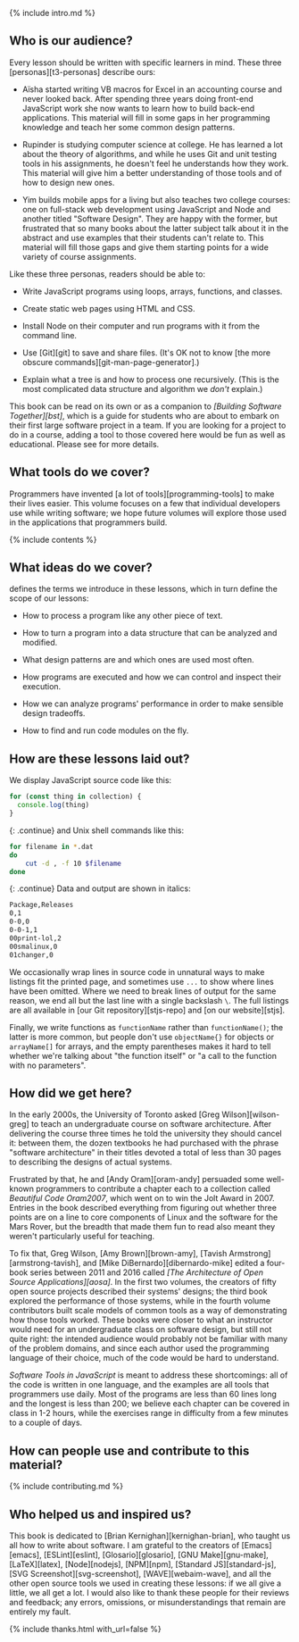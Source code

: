 ---
---

{% include intro.md %}

## Who is our audience?

Every lesson should be written with specific learners in mind.
These three [personas][t3-personas] describe ours:

-   Aïsha started writing VB macros for Excel in an accounting course and never looked back.
    After spending three years doing front-end JavaScript work
    she now wants to learn how to build back-end applications.
    This material will fill in some gaps in her programming knowledge
    and teach her some common design patterns.

-   Rupinder is studying computer science at college.
    He has learned a lot about the theory of algorithms,
    and while he uses Git and unit testing tools in his assignments,
    he doesn't feel he understands how they work.
    This material will give him a better understanding of those tools
    and of how to design new ones.

-   Yim builds mobile apps for a living
    but also teaches two college courses:
    one on full-stack web development using JavaScript and Node
    and another titled "Software Design".
    They are happy with the former,
    but frustrated that so many books about the latter subject talk about it in the abstract
    and use examples that their students can't relate to.
    This material will fill those gaps
    and give them starting points for a wide variety of course assignments.

Like these three personas, readers should be able to:

-   Write JavaScript programs using loops, arrays, functions, and classes.

-   Create static web pages using HTML and CSS.

-   Install Node on their computer
    and run programs with it from the command line.

-   Use [Git][git] to save and share files.
    (It's OK not to know [the more obscure commands][git-man-page-generator].)

-   Explain what a tree is and how to process one recursively.
    (This is the most complicated data structure and algorithm we *don't* explain.)

This book can be read on its own or as a companion to *[Building Software Together][bst]*,
which is a guide for students who are about to embark on their first large software project in a team.
If you are looking for a project to do in a course,
adding a tool to those covered here would be fun as well as educational.
Please see <span x="conclusion"/> for more details.

## What tools do we cover?

Programmers have invented [a lot of tools][programming-tools] to make their lives easier.
This volume focuses on a few that individual developers use while writing software;
we hope future volumes
will explore those used in the applications that programmers build.

<div class="html-only">
{% include contents %}
</div>

## What ideas do we cover?

<span x="glossary"/> defines the terms we introduce in these lessons,
which in turn define the scope of our lessons:

-   How to process a program like any other piece of text.

-   How to turn a program into a data structure that can be analyzed and modified.

-   What design patterns are and which ones are used most often.

-   How programs are executed and how we can control and inspect their execution.

-   How we can analyze programs' performance in order to make sensible design tradeoffs.

-   How to find and run code modules on the fly.

## How are these lessons laid out?

We display JavaScript source code like this:

```js
for (const thing in collection) {
  console.log(thing)
}
```

{: .continue}
and Unix shell commands like this:

```sh
for filename in *.dat
do
    cut -d , -f 10 $filename
done
```

{: .continue}
Data and output are shown in italics:

```txt
Package,Releases
0,1
0-0,0
0-0-1,1
00print-lol,2
00smalinux,0
01changer,0
```

We occasionally wrap lines in source code in unnatural ways to make listings fit the printed page,
and sometimes use `...` to show where lines have been omitted.
Where we need to break lines of output for the same reason,
we end all but the last line with a single backslash `\`.
The full listings are all available in [our Git repository][stjs-repo]
and [on our website][stjs].

Finally,
we write functions as `functionName` rather than `functionName()`;
the latter is more common,
but people don't use `objectName{}` for objects or `arrayName[]` for arrays,
and the empty parentheses makes it hard to tell
whether we're talking about "the function itself" or "a call to the function with no parameters".

## How did we get here?

In the early 2000s,
the <span i="University of Toronto">University of Toronto</span> asked <span i="Wilson, Greg">[Greg Wilson][wilson-greg]</span>
to teach an undergraduate course on software architecture.
After delivering the course three times he told the university they should cancel it:
between them,
the dozen textbooks he had purchased with the phrase "software architecture" in their titles
devoted a total of less than 30 pages to describing the designs of actual systems.

Frustrated by that,
he and <span i="Oram, Andy">[Andy Oram][oram-andy]</span> persuaded some well-known programmers to contribute a chapter each
to a collection called *Beautiful Code* <cite>Oram2007</cite>,
which went on to win the Jolt Award in 2007.
Entries in the book described everything from figuring out whether three points are on a line
to core components of Linux
and the software for the Mars Rover,
but the breadth that made them fun to read
also meant they weren't particularly useful for teaching.

To fix that,
Greg Wilson, <span i="Brown, Amy">[Amy Brown][brown-amy]</span>,
<span i="Armstrong, Tavish">[Tavish Armstrong][armstrong-tavish]</span>,
and <span i="DiBernardo, Mike">[Mike DiBernardo][dibernardo-mike]</span>
edited a four-book series between 2011 and 2016 called *[The Architecture of Open Source Applications][aosa]*.
In the first two volumes,
the creators of fifty open source projects described their systems' designs;
the third book explored the performance of those systems,
while in the fourth volume contributors built scale models of common tools
as a way of demonstrating how those tools worked.
These books were closer to what an instructor would need for an undergraduate class on software design,
but still not quite right:
the intended audience would probably not be familiar with many of the problem domains,
and since each author used the programming language of their choice,
much of the code would be hard to understand.

*Software Tools in JavaScript* is meant to address these shortcomings:
all of the code is written in one language,
and the examples are all tools that programmers use daily.
Most of the programs are less than 60 lines long and the longest is less than 200;
we believe each chapter can be covered in class in 1-2 hours,
while the exercises range in difficulty from a few minutes to a couple of days.

## How can people use and contribute to this material?

{% include contributing.md %}

## Who helped us and inspired us?

This book is dedicated to <span i="Kernighan, Brian">[Brian Kernighan][kernighan-brian]</span>,
who taught us all how to write about software.
I am grateful to the creators of [Emacs][emacs],
[ESLint][eslint],
[Glosario][glosario],
[GNU Make][gnu-make],
[LaTeX][latex],
[Node][nodejs],
[NPM][npm],
[Standard JS][standard-js],
[SVG Screenshot][svg-screenshot],
[WAVE][webaim-wave],
and all the other open source tools we used in creating these lessons:
if we all give a little,
we all get a lot.
I would also like to thank these people for their reviews and feedback;
any errors, omissions, or misunderstandings that remain are entirely my fault.

{% include thanks.html with_url=false %}

